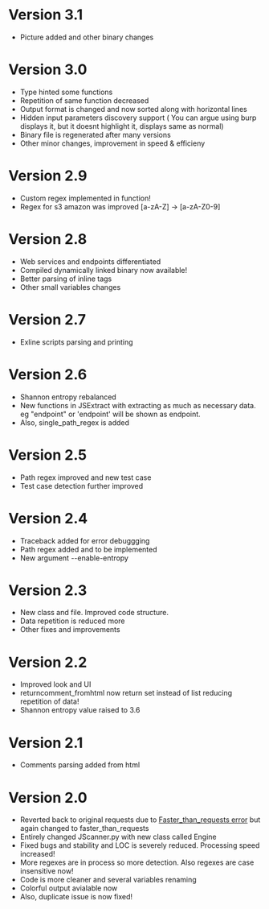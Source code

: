 # Version 3.1
* Picture added and other binary changes

# Version 3.0
* Type hinted some functions
* Repetition of same function decreased
* Output format is changed and now sorted along with horizontal lines
* Hidden input parameters discovery support ( You can argue using burp displays it, but it doesnt highlight it, displays same as normal)
* Binary file is regenerated after many versions
* Other minor changes, improvement in speed & efficieny

# Version 2.9
* Custom regex implemented in function!
* Regex for s3 amazon was improved [a-zA-Z] -> [a-zA-Z0-9]

# Version 2.8
* Web services and endpoints differentiated
* Compiled dynamically linked binary now available! 
* Better parsing of inline tags
* Other small variables changes

# Version 2.7
* Exline scripts parsing and printing

# Version 2.6
* Shannon entropy rebalanced
* New functions in JSExtract with extracting as much as necessary data. eg "endpoint" or 'endpoint' will be shown as endpoint.
* Also, single_path_regex is added

# Version 2.5
* Path regex improved and new test case
* Test case detection further improved

# Version 2.4
* Traceback added for error debuggging
* Path regex added and to be implemented
* New argument --enable-entropy

# Version 2.3
* New class and file. Improved code structure.
* Data repetition is reduced more
* Other fixes and improvements

# Version 2.2
* Improved look and UI
* returncomment_fromhtml now return set instead of list reducing repetition of data!
* Shannon entropy value raised to 3.6

# Version 2.1
* Comments parsing added from html

# Version 2.0
* Reverted back to original requests due to [Faster_than_requests error](https://github.com/juancarlospaco/faster-than-requests/issues/93) but again changed to faster_than_requests
* Entirely changed JScanner.py with new class called Engine
* Fixed bugs and stability and LOC is severely reduced. Processing speed increased!
* More regexes are in process so more detection. Also regexes are case insensitive now!
* Code is more cleaner and several variables renaming
* Colorful output avialable now
* Also, duplicate issue is now fixed!


